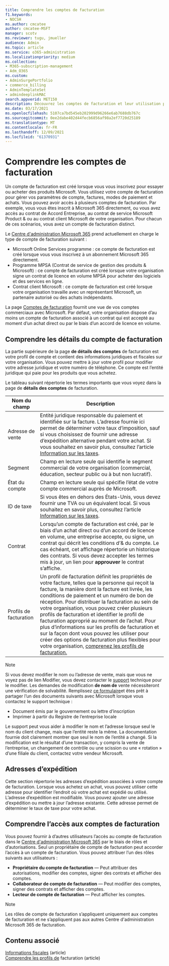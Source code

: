 ```yaml
---
title: Comprendre les comptes de facturation
f1.keywords:
- NOCSH
ms.author: cmcatee
author: cmcatee-MSFT
manager: scotv
ms.reviewer: tugu, jmueller
audience: Admin
ms.topic: article
ms.service: o365-administration
ms.localizationpriority: medium
ms.collection:
- M365-subscription-management
- Adm_O365
ms.custom:
- AdminSurgePortfolio
- commerce_billing
- AdminTemplateSet
- admindeeplinkMAC
search.appverid: MET150
description: Découvrez les comptes de facturation et leur utilisation pour gérer les paramètres de compte, les factures, les modes de paiement et les achats.
ms.date: 03/17/2021
ms.openlocfilehash: 5107ca7bd545eb202999d96266e6ab7688db767c
ms.sourcegitcommit: 0ee2dabe402d44fecb6856af98a2ef7720d25189
ms.translationtype: MT
ms.contentlocale: fr-FR
ms.lasthandoff: 12/09/2021
ms.locfileid: "61370931"
---
```

# <a name="understand-billing-accounts"></a>Comprendre les comptes de facturation

Un compte de facturation est créé lorsque vous vous inscrivez pour essayer ou acheter des produits Microsoft. Vous utilisez votre compte de facturation pour gérer vos paramètres de compte, factures, modes de paiement et achats. Vous pouvez avoir accès à plusieurs comptes de facturation. Par exemple, vous vous êtes inscrit à Microsoft 365 directement, ou vous avez accès au contrat de Accord Entreprise, au contrat de service Microsoft Product & ou au contrat client Microsoft de votre organisation. Pour chacun de ces scénarios, vous avez un compte de facturation distinct.

Le <a href="https://go.microsoft.com/fwlink/p/?linkid=2024339" target="_blank">Centre d'administration Microsoft 365</a> prend actuellement en charge le type de compte de facturation suivant :

- Microsoft Online Services programme : ce compte de facturation est créé lorsque vous vous inscrivez à un abonnement Microsoft 365 directement.
- Programme MPSA (Contrat de service de gestion des produits & Microsoft) : ce compte de facturation est créé lorsque votre organisation signe un contrat de licence en volume MPSA pour acheter des logiciels et des services en ligne.
- Contrat client Microsoft : ce compte de facturation est créé lorsque votre organisation travaille avec un représentant Microsoft, un partenaire autorisé ou des achats indépendants.

La page <a href="https://go.microsoft.com/fwlink/p/?linkid=2084771" target="_blank">Comptes de facturation</a> fournit une vue de vos comptes commerciaux avec Microsoft. Par défaut, votre organisation dispose d’au moins un compte de facturation associé à un contrat qui est accepté au moment d’un achat direct ou par le biais d’un accord de licence en volume.

## <a name="understand-billing-account-details"></a>Comprendre les détails du compte de facturation

La partie supérieure de la page **de détails des comptes** de facturation est votre profil de compte et contient des informations juridiques et fiscales sur votre organisation. Vous pouvez mettre à jour votre profil pour modifier votre adresse juridique et votre numéro de téléphone. Ce compte est l’entité juridique qui paie pour les produits que vous achetez.

Le tableau suivant répertorie les termes importants que vous voyez dans la page de **détails des comptes** de facturation.

| Nom du champ | Description |
|------------------|------------------------------------------------------------------------------------------------------------------------------------------------------------------------------------------------------------------------------------------------------------------------------|
| Adresse de vente | Entité juridique responsable du paiement et identifiée sur la facture. L’adresse fournie ici permet de déterminer votre taux d’imposition, sauf si vous choisissez de fournir une adresse d’expédition alternative pendant votre achat. Si vous souhaitez en savoir plus, consultez l’article [Information sur les taxes](billing-and-payments/tax-information.md). |
| Segment | Champ en lecture seule qui identifie le segment commercial de votre organisation (commercial, éducation, secteur public ou à but non lucratif). |
| État du compte | Champ en lecture seule qui spécifie l’état de votre compte commercial auprès de Microsoft. |
| ID de taxe | Si vous êtes en dehors des États-Unis, vous devez fournir une TVA ou un équivalent local. Si vous souhaitez en savoir plus, consultez l’article [Information sur les taxes](billing-and-payments/tax-information.md). |
| Contrat | Lorsqu’un compte de facturation est créé, par le biais d’un achat direct ou d’un accord de licence en volume, une entreprise accepte, ou signe, un contrat qui décrit les conditions d'& du compte. Le cas échéant, cet affichage répertorie un historique des contrats. Si vous devez accepter les termes mis à jour, un lien pour **approuver** le contrat s’affiche. |
| Profils de facturation | Un profil de facturation définit les propriétés de votre facture, telles que la personne qui reçoit la facture, la manière dont la facture est livrée, les conditions de paiement et un numéro de bon de réception. Pour distribuer la facturation au sein de votre organisation, vous pouvez créer plusieurs profils de facturation et identifier le profil de facturation approprié au moment de l’achat. Pour plus d’informations sur les profils de facturation et sur la façon dont vous pouvez les utiliser pour créer des options de facturation plus flexibles pour votre organisation, [comprenez les profils de facturation.](billing-and-payments/manage-billing-profiles.md) |

> [!NOTE]
> Si vous devez  modifier le nom ou l’adresse de  vente, mais que vous ne voyez pas de lien Modifier, vous devez contacter le [support](../admin/get-help-support.md) technique pour le modifier. Les demandes de modification **de nom de** vente nécessiteront une vérification de solvabilité. Remplissez [ce formulaire](https://www.microsoft.com/download/details.aspx?id=102732)et êtes prêt à partager l’un des documents suivants avec Microsoft lorsque vous contactez le support technique :
>
> - Document émis par le gouvernement ou lettre d’inscription
> - Imprimer à partir du Registre de l’entreprise locale
>
> Le support peut vous aider à modifier le nom et l’adresse lorsque seul le nom du client change, mais que l’entité reste la même. La documentation fournie doit clairement montrer que seul le nom de l’entité a changé. Si la modification est le résultat d’une transaction, y compris la vente de l’entreprise, un changement de contrôle ou une scission ou une « rotation » d’une filiale du client, contactez votre vendeur Microsoft.

## <a name="shipping-addresses"></a>Adresses d’expédition

Cette section répertorie les adresses d’expédition associées à votre compte de facturation. Lorsque vous achetez un achat, vous pouvez utiliser cette adresse pour identifier l’endroit où votre achat est expédié ou utilisé. L’adresse d’expédition est modifiable. Vous pouvez ajouter une adresse d’expédition ou mettre à jour l’adresse existante. Cette adresse permet de déterminer le taux de taxe pour votre achat.

## <a name="understand-access-to-billing-accounts"></a>Comprendre l’accès aux comptes de facturation

Vous pouvez fournir à d’autres utilisateurs l’accès au compte de facturation dans le <a href="https://go.microsoft.com/fwlink/p/?linkid=2024339" target="_blank">Centre d'administration Microsoft 365</a> par le biais de rôles et d’autorisations. Seul un propriétaire de compte de facturation peut accorder l’accès à un compte de facturation. Vous pouvez attribuer l’un des rôles suivants aux utilisateurs :

- **Propriétaire du compte de facturation** &mdash; Peut attribuer des autorisations, modifier des comptes, signer des contrats et afficher des comptes.
- **Collaborateur de compte de facturation** &mdash; Peut modifier des comptes, signer des contrats et afficher des comptes.
- **Lecteur de compte de facturation** &mdash; Peut afficher les comptes.

> [!Note]
> Les rôles de compte de facturation s’appliquent uniquement aux comptes de facturation et ne s’appliquent pas aux autres Centre d'administration Microsoft 365 de facturation.

## <a name="related-content"></a>Contenu associé

[Informations fiscales](billing-and-payments/tax-information.md) (article) \
[Comprendre les profils de](billing-and-payments/manage-billing-profiles.md) facturation (article)
